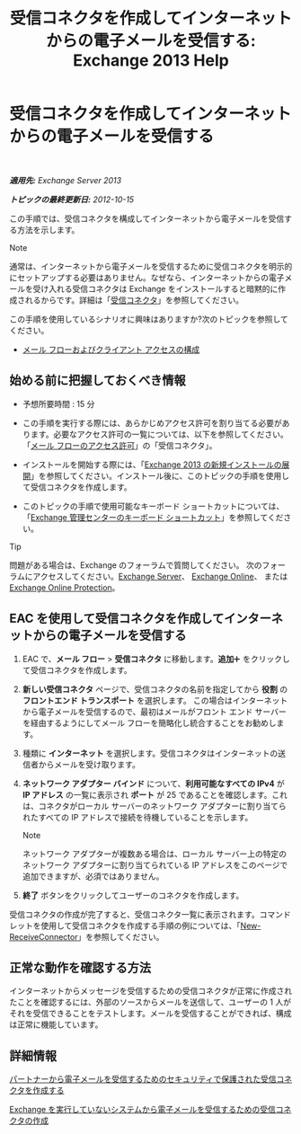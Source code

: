 ﻿---
title: '受信コネクタを作成してインターネットからの電子メールを受信する: Exchange 2013 Help'
TOCTitle: 受信コネクタを作成してインターネットからの電子メールを受信する
ms:assetid: 534bbd32-a0db-4d50-9579-4933b156d7b3
ms:mtpsurl: https://technet.microsoft.com/ja-jp/library/JJ657447(v=EXCHG.150)
ms:contentKeyID: 49896250
ms.date: 04/24/2018
mtps_version: v=EXCHG.150
ms.translationtype: HT
---

# 受信コネクタを作成してインターネットからの電子メールを受信する

 

_**適用先:** Exchange Server 2013_

_**トピックの最終更新日:** 2012-10-15_

この手順では、受信コネクタを構成してインターネットから電子メールを受信する方法を示します。


> [!NOTE]
> 通常は、インターネットから電子メールを受信するために受信コネクタを明示的にセットアップする必要はありません。なぜなら、インターネットからの電子メールを受け入れる受信コネクタは Exchange をインストールすると暗黙的に作成されるからです。詳細は「<A href="receive-connectors-exchange-2013-help.md">受信コネクタ</A>」を参照してください。



この手順を使用しているシナリオに興味はありますか?次のトピックを参照してください。

  - [メール フローおよびクライアント アクセスの構成](configure-mail-flow-and-client-access-exchange-2013-help.md)

## 始める前に把握しておくべき情報

  - 予想所要時間 : 15 分

  - この手順を実行する際には、あらかじめアクセス許可を割り当てる必要があります。必要なアクセス許可の一覧については、以下を参照してください。「[メール フローのアクセス許可](mail-flow-permissions-exchange-2013-help.md)」の「受信コネクタ」。

  - インストールを開始する際には、「[Exchange 2013 の新規インストールの展開](deploy-a-new-installation-of-exchange-2013-exchange-2013-help.md)」を参照してください。インストール後に、このトピックの手順を使用して受信コネクタを作成します。

  - このトピックの手順で使用可能なキーボード ショートカットについては、「[Exchange 管理センターのキーボード ショートカット](keyboard-shortcuts-in-the-exchange-admin-center-exchange-online-protection-help.md)」を参照してください。


> [!TIP]
> 問題がある場合は、Exchange のフォーラムで質問してください。 次のフォーラムにアクセスしてください。<A href="https://go.microsoft.com/fwlink/p/?linkid=60612">Exchange Server</A>、 <A href="https://go.microsoft.com/fwlink/p/?linkid=267542">Exchange Online</A>、 または <A href="https://go.microsoft.com/fwlink/p/?linkid=285351">Exchange Online Protection</A>。



## EAC を使用して受信コネクタを作成してインターネットからの電子メールを受信する

1.  EAC で、<strong>メール フロー</strong> \> <strong>受信コネクタ</strong> に移動します。<strong>追加</strong>![\[追加\] アイコン](images/JJ218640.c1e75329-d6d7-4073-a27d-498590bbb558(EXCHG.150).gif "[追加] アイコン") をクリックして受信コネクタを作成します。

2.  <strong>新しい受信コネクタ</strong> ページで、受信コネクタの名前を指定してから <strong>役割</strong> の <strong>フロントエンド トランスポート</strong> を選択します。 この場合はインターネットから電子メールを受信するので、最初はメールがフロント エンド サーバーを経由するようにしてメール フローを簡略化し統合することをお勧めします。

3.  種類に <strong>インターネット</strong> を選択します。受信コネクタはインターネットの送信者からメールを受け取ります。

4.  <strong>ネットワーク アダプター バインド</strong> について、<strong>利用可能なすべての IPv4</strong> が <strong>IP アドレス</strong> の一覧に表示され <strong>ポート</strong> が 25 であることを確認します。これは、コネクタがローカル サーバーのネットワーク アダプターに割り当てられたすべての IP アドレスで接続を待機していることを示します。
    

    > [!NOTE]
    > ネットワーク アダプターが複数ある場合は、ローカル サーバー上の特定のネットワーク アダプターに割り当てられている IP アドレスをこのページで追加できますが、必須ではありません。



5.  <strong>終了</strong> ボタンをクリックしてユーザーのコネクタを作成します。

受信コネクタの作成が完了すると、受信コネクタ一覧に表示されます。コマンドレットを使用して受信コネクタを作成する手順の例については、「[New-ReceiveConnector](https://technet.microsoft.com/ja-jp/library/bb125139\(v=exchg.150\))」を参照してください。

## 正常な動作を確認する方法

インターネットからメッセージを受信するための受信コネクタが正常に作成されたことを確認するには、外部のソースからメールを送信して、ユーザーの 1 人がそれを受信できることをテストします。メールを受信することができれば、構成は正常に機能しています。

## 詳細情報

[パートナーから電子メールを受信するためのセキュリティで保護された受信コネクタを作成する](create-a-secure-receive-connector-to-receive-email-from-a-partner-exchange-2013-help.md)

[Exchange を実行していないシステムから電子メールを受信するための受信コネクタの作成](create-a-receive-connector-to-receive-email-from-a-system-not-running-exchange-exchange-2013-help.md)

